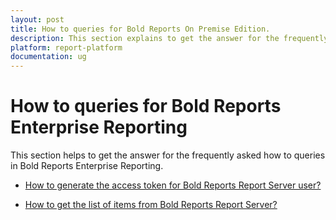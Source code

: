 ```yaml
---
layout: post
title: How to queries for Bold Reports On Premise Edition.
description: This section explains to get the answer for the frequently asked how to queries in Bold Reports On Premise Edition.
platform: report-platform
documentation: ug
---
```


# How to queries for Bold Reports Enterprise Reporting

This section helps to get the answer for the frequently asked how to queries in Bold Reports Enterprise Reporting.

* [How to generate the access token for Bold Reports Report Server user?](./../how-to/generate-access-token-for-bold-reports-server-user/)

* [How to get the list of items from Bold Reports Report Server?](../../developer-guide/how-to/get-list-of-items-from-bold-reports-server/)